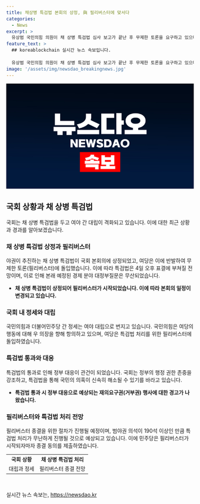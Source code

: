 ```yaml
---
title: 채상병 특검법 본회의 상정, 與 필리버스터에 맞서다
categories:
  - News
excerpt: >
  유상범 국민의힘 의원이 채 상병 특검법 심사 보고가 끝난 후 무제한 토론을 요구하고 있으며, 이에 대한 여당의 반발과 4일에 표결이 예정되어 있는 상황. 이에 대해 우원식 국회의장은 특검법 처리의 필요성을 강조하면서 정부의 대응에 대한 경고를 하고 있다. 민주당은 필리버스터에 대해 종결 동의를 제출하며 특검법 통과를 추진하고 있으며, 경제 분야 대정부질문은 무산된 상태. 이에 대한 국민의힘과 우 의장의 입장 차이가 논란이 되고 있다.
feature_text: >
  ## koreablockchain 실시간 뉴스 속보입니다.

  유상범 국민의힘 의원이 채 상병 특검법 심사 보고가 끝난 후 무제한 토론을 요구하고 있으며, 이에 대한 여당의 반발과 4일에 표결이 예정되어 있는 상황. 이에 대해 우원식 국회의장은 특검법 처리의 필요성을 강조하면서 정부의 대응에 대한 경고를 하고 있다. 민주당은 필리버스터에 대해 종결 동의를 제출하며 특검법 통과를 추진하고 있으며, 경제 분야 대정부질문은 무산된 상태. 이에 대한 국민의힘과 우 의장의 입장 차이가 논란이 되고 있다.
image: '/assets/img/newsdao_breakingnews.jpg'
---
```


<p><img src="/assets/img/newsdao_breakingnews.jpg" alt="koreablockchain 속보" /></p>

<h2 data-ke-size="size26">국회 상황과 채 상병 특검법</h2>

<p data-ke-size="size16">국회는 채 상병 특검법을 두고 여야 간 대립이 격화되고 있습니다. 이에 대한 최근 상황과 경과를 알아보겠습니다.</p>

<h3>채 상병 특검법 상정과 필리버스터</h3>

<p data-ke-size="size16">야권이 추진하는 채 상병 특검법이 국회 본회의에 상정되었고, 여당은 이에 반발하여 무제한 토론(필리버스터)에 돌입했습니다. 이에 따라 특검법은 4일 오후 표결에 부쳐질 전망이며, 이로 인해 본래 예정된 경제 분야 대정부질문은 무산되었습니다.</p>

<ul>
    <li><b>채 상병 특검법이 상정되어 필리버스터가 시작되었습니다. 이에 따라 본회의 일정이 변경되고 있습니다.</b></li>
</ul>

<h3>국회 내 정세와 대립</h3>

<p data-ke-size="size16">국민의힘과 더불어민주당 간 정세는 여야 대립으로 번지고 있습니다. 국민의힘은 여당의 행동에 대해 우 의장을 향해 항의하고 있으며, 여당은 특검법 처리를 위한 필리버스터에 돌입하였습니다.</p>

<h3>특검법 통과와 대응</h3>

<p data-ke-size="size16">특검법의 통과로 인해 정부 대응이 관건이 되었습니다. 국회는 정부의 행정 권한 존중을 강조하고, 특검법을 통해 국민의 의혹이 신속히 해소될 수 있기를 바라고 있습니다.</p>

<ul>
    <li><b>특검법 통과 시 정부 대응으로 예상되는 재의요구권(거부권) 행사에 대한 경고가 나왔습니다.</b></li>
</ul>

<h3>필리버스터와 특검법 처리 전망</h3>

<p data-ke-size="size16">필리버스터 종결을 위한 절차가 진행될 예정이며, 범야권 의석이 190석 이상인 만큼 특검법 처리가 무난하게 진행될 것으로 예상되고 있습니다. 이에 민주당은 필리버스터가 시작되자마자 종결 동의를 제출하였습니다.</p>

<table>
    <tr>
        <td style="text-align: center; height: 17px;"><b>국회 상황</b></td>
        <td style="text-align: center; height: 17px;"><b>채 상병 특검법 처리</b></td>
    </tr>
    <tr>
        <td style="text-align: center; height: 17px;">대립과 정세</td>
        <td style="text-align: center; height: 17px;">필리버스터 종결 전망</td>
    </tr>
</table>

<p data-ke-size="size16">&nbsp;</p>
실시간 뉴스 속보는, <a href="https://newsdao.kr" rel="dofollow">https://newsdao.kr</a>


